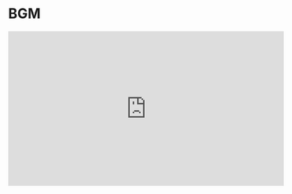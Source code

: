 # BGM

<iframe width="560" height="315" src="https://www.youtube.com/embed/0i2idlP-yL0?si=v6e5dbdcBPj8btX5" title="YouTube video player" frameborder="0" allow="accelerometer; autoplay; clipboard-write; encrypted-media; gyroscope; picture-in-picture; web-share" referrerpolicy="strict-origin-when-cross-origin" allowfullscreen></iframe>
